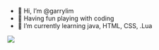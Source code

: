 - 👋 Hi, I’m @garrylim
- 👀 Having fun playing with coding
- 🌱 I’m currently learning java, HTML, CSS, .Lua

<a href="https://github.com/hadrihl/aboutme"><img align="left" src="https://github-readme-stats.vercel.app/api/top-langs/?username=hadrihl&langs_count=10&layout=compact">
</a>

<!---
garrylim/garrylim is a ✨ special ✨ repository because its `README.md` (this file) appears on your GitHub profile.
You can click the Preview link to take a look at your changes.
--->
